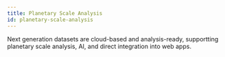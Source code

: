 ```yaml
---
title: Planetary Scale Analysis
id: planetary-scale-analysis
---
```

Next generation datasets are cloud-based and analysis-ready, supportting planetary scale analysis, AI, and direct integration into web apps.
